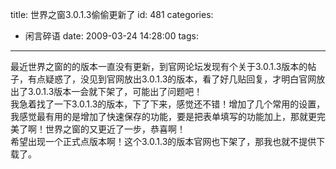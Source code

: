 title: 世界之窗3.0.1.3偷偷更新了
id: 481
categories:
  - 闲言碎语
date: 2009-03-24 14:28:00
tags:
---

最近世界之窗的的版本一直没有更新，到官网论坛发现有个关于3.0.1.3版本的帖子，有点疑惑了，没见到官网放出3.0.1.3的版本，看了好几贴回复，才明白官网放出了3.0.1.3版本一会就下架了，可能出了问题吧！
</br>我急着找了一下3.0.1.3的版本，下了下来，感觉还不错！增加了几个常用的设置，我感觉最有用的是增加了快速保存的功能，要是把表单填写的功能加上，那就更完美了啊！世界之窗的又更近了一步，恭喜啊！
</br>希望出现一个正式点版本啊！这个3.0.1.3的版本官网也下架了，那我也就不提供下载了。